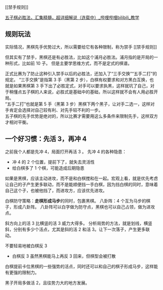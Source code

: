 [[禁手规则]]

[五子棋必胜法，汇集精髓，超详细解说（连载中）_哔哩哔哩bilibili_教学](https://www.bilibili.com/video/BV1wS4y1D7uT?p=2)

## 规则玩法

实际情况，黑棋先手优势过大，所以需要给它有各种限制，称为禁手 [[禁手规则]]

但其实有了禁手，黑棋还是有必胜法，比如这个浦月必胜法。浦月指的是开局的一种形式，比如前 10 子。
但是主要学思维方式，而不是定式的棋谱。

正式比赛为了防止这种引入禁手以后的必胜法，还加入了“三手交换”“五手二打”的规定。
“三手交换”是指第 3 手（黑第 2 步），白棋有权要求和对方黑白互换，也就是如果黑棋第 3 手下出了必胜定式，对手可以要求执黑，这样就坑了自己，对于稍懂点五子棋的人来说，必胜式是基础中的基础，所以这样就不会有人用必胜开局。  
“五手二打”也就是第 5 手（黑第 3 步）黑棋下两个黑子，让对手二选一，这样对手肯定会选择对自己较有利、对先手较不利的一步。  
五子棋的先手优势是绝对的，所以比赛才需要用这么多条件来限制先手，这样双方才相对平衡。

## 一个好习惯：先活 3，再冲 4

之前我个人都是先冲 4，局面打开再活 3 。
先冲 4 的各种隐患：
- 冲 4 的 2 个位置，提前下了，就失去灵活性
- 给白棋多了 1 个棋，可能造成后期隐患

如果是黑棋，应该主动进攻，而不是和白棋搅和在一起。宏观上看，就是优先考虑让自己的子产生更多联动，而不是能顺便挡一手白棋，因为挡白棋的同时，意味着自己这个子，也被他挡了，而进攻方，应该优先进攻。

白棋防守策略：**走棋形成马步**的同时，包裹黑棋。
八卦阵：4 个互为马步的棋子，形成八卦阵。
八卦阵可以白字做为防守点，黑棋也可以自己占领，做为进攻点。

斜方向上的活 3 比横竖的活 3 威力大得多。
分析局势的方法，就是划线，横竖斜，分别有多少个活点，尤其是斜的活 2 和活 3。让下一次落子，产生更多联动。

不要轻易地被白棋反 3
- 白棋反 3 虽然黑棋能马上再反 3 回来，但棋型会被打散

白棋提前卡位黑棋的一些强势的活点，同时还可以和自己的棋子形成马步，这样能有更强的限制力。

黑子开局多做活 2，且往势力大的地方发展。
